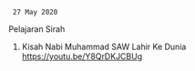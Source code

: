      27 May 2020
   Pelajaran Sirah

 1. Kisah Nabi Muhammad SAW Lahir Ke Dunia https://youtu.be/Y8QrDKJCBUg
